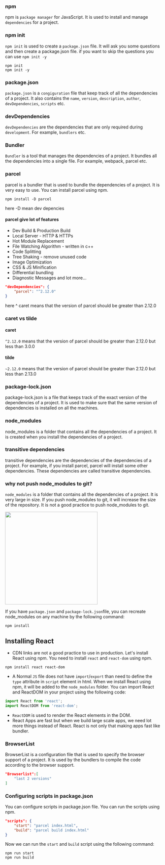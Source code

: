 ### npm 
npm is `package manager` for JavaScript. It is used to install and manage `dependencies` for a project.
### npm init 
`npm init` is used to create a `package.json` file. It will ask you some questions and then create a package.json file. if you want to skip the questions you can use `npm init -y`
```terminal
npm init
npm init -y
```
### package.json
`package.json` is a `congiguration` file that keep track of all the dependencies of a project. It also contains the `name`, `version`, `description`, `author`, `devDependencies`, `scripts` etc.

### devDependencies
`devDependencies` are the dependencies that are only required during `development`. For example, `bundlers` etc.

### Bundler 
`Bundler` is a tool that manages the dependencies of a project. It bundles all the dependencies into a single file. For example, webpack, parcel etc.

### parcel 
parcel is a bundler that is used to bundle the dependencies of a project. It is very easy to use. You can install parcel using npm. 
```terminal
npm install -D parcel 
```
here -D mean dev depencies

#### parcel give lot of features 
- Dev Build & Production Build
- Local Server - HTTP & HTTPs
- Hot Module Replacement
- File Watching Algorithm - written in c++
- Code Splitting
- Tree Shaking - remove unused code
- Image Optimization
- CSS & JS Minification
- Differential bundling
- Diagnostic Messages
and lot more...


``` Json
"devDependencies": {
    "parcel": "^2.12.0"
}
```
here ^ caret means that the version of parcel should be greater than 2.12.0 

### caret vs tilde
#### caret
`^2.12.0` means that the version of parcel should be greater than 2.12.0 but less than 3.0.0
#### tilde
`~2.12.0` means that the version of parcel should be greater than 2.12.0 but less than 2.13.0

### package-lock.json
package-lock.json is a file that keeps track of the exact version of the dependencies of a project. It is used to make sure that the same version of dependencies is installed on all the machines.

### node_modules
node_modules is a folder that contains all the dependencies of a project. It is created when you install the dependencies of a project.

### transitive dependencies
transitive dependencies are the dependencies of the dependencies of a project. For example, if you install parcel, parcel will install some other dependencies. These dependencies are called transitive dependencies.

### why not push node_modules to git?
`node_modules` is a folder that contains all the dependencies of a project. It is very large in size. If you push node_modules to git, it will increase the size of the repository. It is not a good practice to push node_modules to git.

<img src="https://d33wubrfki0l68.cloudfront.net/9722a8164dec5096faa0144f7d7466c9f97e87d5/1af5e/images/uploads/node_modules_meme.png" style="height:300px" />

If you have `package.json` and `package-lock.json`file, you can recreate node_modules on any machine by the following command:
```terminal
npm install
```
## Installing React
- CDN links are not a good practice to use in production. Let's install React using npm. You need to install `react` and `react-dom` using npm.
```terminal
npm install react react-dom
```
- A Normal `JS` file does not have `import`/`export` than need to define the `type` attribute in `script` element in html. When we install React using npm, it will be added to the `node_modules` folder. You can import React and ReactDOM in your project using the following code:
```javascript
import React from 'react';
import ReactDOM from 'react-dom';
```
- `ReactDOM` is used to render the React elements in the DOM.
- React Apps are fast but when we build large scale apps, we need lot more things instead of React. React is not only that making apps fast like bundler.

### BrowserList
BrowserList is a configuration file that is used to specify the browser support of a project. It is used by the bundlers to compile the code according to the browser support.

```Json
"Browserlist":[
    "last 2 versions"
]
```

### Configuring scripts in package.json
You can configure scripts in package.json file. You can run the scripts using npm.
```Json
"scripts": {
    "start": "parcel index.html",
    "build": "parcel build index.html"
}
```
Now we can run the `start` and `build` script using the following command:
```terminal
npm run start
npm run build
```
